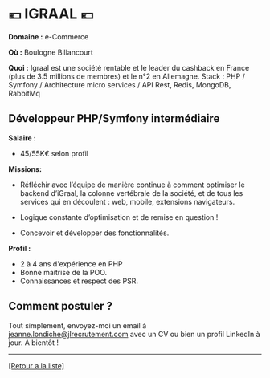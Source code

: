 # 💶 IGRAAL 💶

**Domaine :** e-Commerce

**Où :** Boulogne Billancourt

**Quoi :** Igraal est une société rentable et le leader du cashback en France (plus de 3.5 millions de membres) et le n°2 en Allemagne.
Stack : PHP / Symfony / Architecture micro services / API Rest, Redis, MongoDB, RabbitMq

## Développeur PHP/Symfony intermédiaire

**Salaire :** 

* 45/55K€ selon profil

**Missions:**

* Réfléchir avec l’équipe de manière continue à comment optimiser le backend d’iGraal, la colonne vertébrale de la société, et de tous les services qui en découlent : web, mobile, extensions navigateurs.  

* Logique constante d’optimisation et de remise en question ! 

* Concevoir et développer des fonctionnalités.


**Profil :** 

* 2 à 4 ans d'expérience en PHP
* Bonne maitrise de la POO.
* Connaissances et respect des PSR.

## Comment postuler ?

Tout simplement, envoyez-moi un email à jeanne.londiche@jlrecrutement.com avec un CV ou bien un profil LinkedIn à jour. À bientôt ! 

----
<a href="https://github.com/jlondiche/job-board-php/blob/master/00README.md">[Retour a la liste]</a>